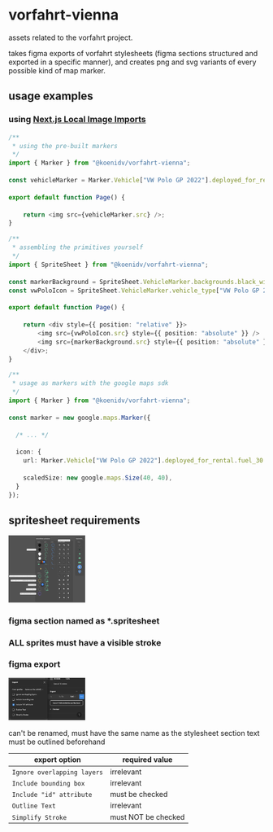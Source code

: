 # vorfahrt-vienna

assets related to the vorfahrt project.

takes figma exports of vorfahrt stylesheets (figma sections structured and exported in a specific manner), and creates png and svg variants of every possible kind of map marker.

## usage examples

### using [Next.js Local Image Imports](https://nextjs.org/docs/app/building-your-application/optimizing/images#local-images)


```ts
/**
 * using the pre-built markers
 */
import { Marker } from "@koenidv/vorfahrt-vienna";

const vehicleMarker = Marker.Vehicle["VW Polo GP 2022"].deployed_for_rental.fuel_30;

export default function Page() {

    return <img src={vehicleMarker.src} />;
}
```

```ts
/**
 * assembling the primitives yourself
 */
import { SpriteSheet } from "@koenidv/vorfahrt-vienna";

const markerBackground = SpriteSheet.VehicleMarker.backgrounds.black_without_border;
const vwPoloIcon = SpriteSheet.VehicleMarker.vehicle_type["VW Polo GP 2022"];

export default function Page() {

    return <div style={{ position: "relative" }}>
        <img src={vwPoloIcon.src} style={{ position: "absolute" }} />
        <img src={markerBackground.src} style={{ position: "absolute" }} />
    </div>;
}
```

```ts
/**
 * usage as markers with the google maps sdk
 */
import { Marker } from "@koenidv/vorfahrt-vienna";

const marker = new google.maps.Marker({

  /* ... */

  icon: {
    url: Marker.Vehicle["VW Polo GP 2022"].deployed_for_rental.fuel_30.src,

    scaledSize: new google.maps.Size(40, 40),
  }
});
```

## spritesheet requirements

<img src="docs/spritesheetsFigma.png" width="30%" />

### figma section named as *.spritesheet

### ALL sprites must have a visible stroke

### figma export

<img src="docs/spritesheetsFigmaExportPrompt.png" width="30%" />

can't be renamed, must have the same name as the stylesheet section
text must be outlined beforehand

| export option               | required value      |
|-----------------------------|---------------------|
| `Ignore overlapping layers` | irrelevant          |
| `Include bounding box`      | irrelevant          |
| `Include "id" attribute`    | must be checked     |
| `Outline Text`              | irrelevant          |
| `Simplify Stroke`           | must NOT be checked |